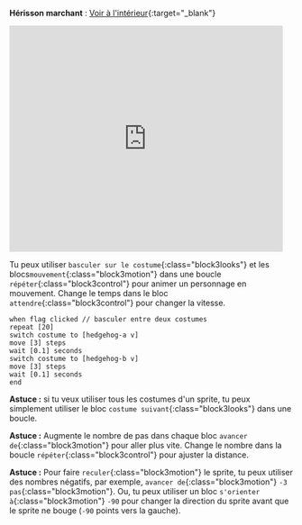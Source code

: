 **Hérisson marchant** : [Voir à l'intérieur](https://scratch.mit.edu/projects/523659509/editor){:target="_blank"}

<div class="scratch-preview">
  <iframe allowtransparency="true" width="485" height="402" src="https://scratch.mit.edu/projects/embed/523659509/?autostart=false" frameborder="0"></iframe>
</div>

Tu peux utiliser `basculer sur le costume`{:class="block3looks"} et les blocs`mouvement`{:class="block3motion"} dans une boucle `répéter`{:class="block3control"} pour animer un personnage en mouvement. Change le temps dans le bloc `attendre`{:class="block3control"} pour changer la vitesse.

```blocks3
when flag clicked // basculer entre deux costumes
repeat [20]
switch costume to [hedgehog-a v]
move [3] steps
wait [0.1] seconds
switch costume to [hedgehog-b v]
move [3] steps
wait [0.1] seconds
end
```

**Astuce :** si tu veux utiliser tous les costumes d'un sprite, tu peux simplement utiliser le bloc `costume suivant`{:class="block3looks"} dans une boucle.

**Astuce :** Augmente le nombre de pas dans chaque bloc `avancer de`{:class="block3motion"} pour aller plus vite. Change le nombre dans la boucle `répéter`{:class="block3control"} pour ajuster la distance.

**Astuce :** Pour faire `reculer`{:class="block3motion"} le sprite, tu peux utiliser des nombres négatifs, par exemple, `avancer de`{:class="block3motion"} `-3` `pas`{:class="block3motion"}. Ou, tu peux utiliser un bloc `s'orienter à`{:class="block3motion"} `-90` pour changer la direction du sprite avant que le sprite ne bouge (`-90` points vers la gauche).
